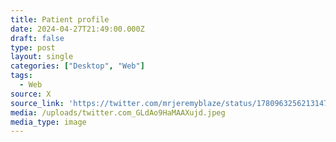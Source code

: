 ```yaml
---
title: Patient profile
date: 2024-04-27T21:49:00.000Z
draft: false
type: post
layout: single
categories: ["Desktop", "Web"]
tags:
  - Web
source: X
source_link: 'https://twitter.com/mrjeremyblaze/status/1780963256213147733/photo/1'
media: /uploads/twitter.com_GLdAo9HaMAAXujd.jpeg
media_type: image
---
```


